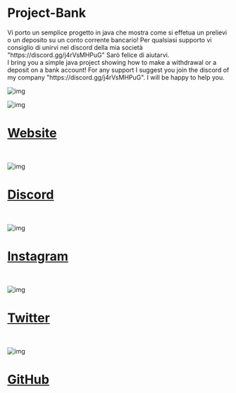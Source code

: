 # Project-Bank

<ITA>
Vi porto un semplice progetto in java che mostra come si effetua un prelievi o un deposito su un conto corrente bancario!
Per qualsiasi supporto vi consiglio di
unirvi nel discord della mia società "https://discord.gg/j4rVsMHPuG"
Sarò felice di aiutarvi. <br>

<ENG>
I bring you a simple java project showing how to make a withdrawal or a deposit on a bank account!
For any support I suggest you
join the discord of my company "https://discord.gg/j4rVsMHPuG".
I will be happy to help you.

![img](https://i.imgur.com/Lfr9B8j.png)

![img](https://i.imgur.com/DmzHZy7.png) 

[<h1>Website</h1>](https://www.devolutions.it/) <br>

![img](https://i.imgur.com/NmSC0HF.png) 

[<h1>Discord</h1>](https://discord.gg/j4rVsMHPuG) <br>

![img](https://i.imgur.com/2qWBDmc.png) 

[<h1>Instagram</h1>](https://www.instagram.com/devolutions_ita/) <br>

![img](https://i.imgur.com/VKtEuRD.png) 

[<h1>Twitter</h1>](https://twitter.com/DeVolutions_ita) <br>

![img](https://i.imgur.com/VWmbCqr.png) 

[<h1>GitHub</h1>](https://github.com/DeVolutions-ita) 

